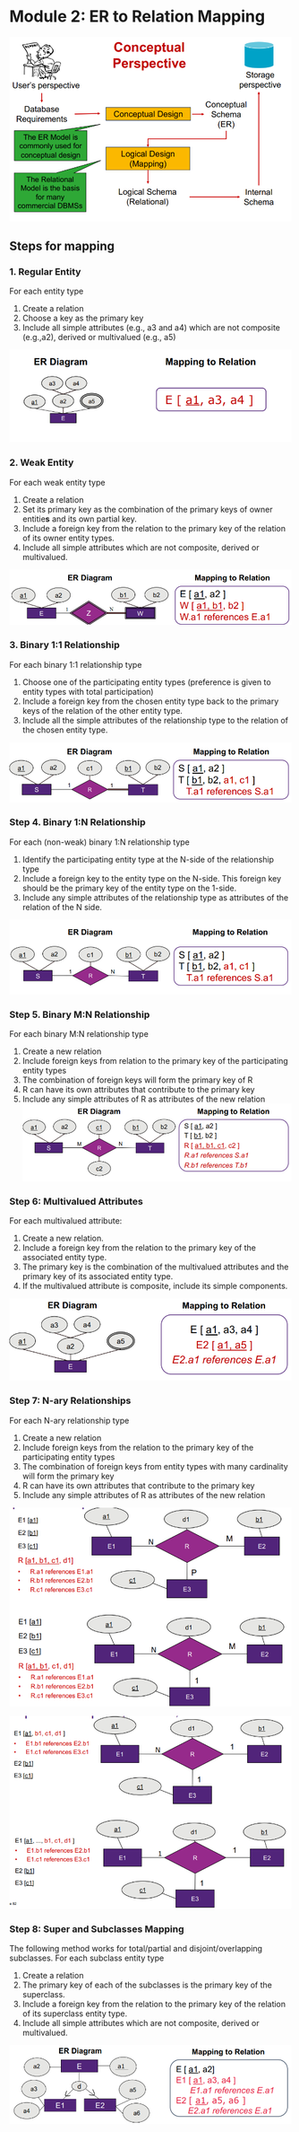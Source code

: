 # Module 2: ER to Relation Mapping

![alt text](assets\IMG45.PNG)

## Steps for mapping

### 1. Regular Entity
For each entity type
1. Create a relation
2. Choose a key as the primary key
3. Include all simple attributes (e.g., a3 and a4) which are not composite (e.g.,a2), derived or multivalued (e.g., a5)


![alt text](assets\IMG46.PNG)

### 2. Weak Entity

For each weak entity type
1. Create a relation
2. Set its primary key as the combination of the primary keys of owner
entitie**s** and its own partial key.
3. Include a foreign key from the relation to the primary key of the relation of its owner entity types.
4. Include all simple attributes which are not composite, derived or multivalued.

![alt text](assets\IMG47.PNG)

### 3. Binary 1:1 Relationship

For each binary 1:1 relationship type
1. Choose one of the participating entity types (preference is given to entity types with total participation)
2. Include a foreign key from the chosen entity type back to the primary keys of the relation of the other entity type.
3. Include all the simple attributes of the relationship type to the relation of the chosen entity type. 


![alt text](assets\IMG48.PNG)

### Step 4. Binary 1:N Relationship

For each (non-weak) binary 1:N relationship type
1. Identify the participating entity type at the N-side of the relationship type
2. Include a foreign key to the entity type on the N-side. This foreign key should be the primary key of the entity type on the 1-side.
3. Include any simple attributes of the relationship type as attributes of the relation of the N side.

![alt text](assets\IMG49.PNG)

### Step 5. Binary M:N Relationship
For each binary M:N relationship type
1. Create a new relation
2. Include foreign keys from relation to the primary key of the participating
entity types
3. The combination of foreign keys will form the primary key of R
4. R can have its own attributes that contribute to the primary key
5. Include any simple attributes of R as attributes of the new relation
![alt text](assets\IMG50.PNG)

### Step 6: Multivalued Attributes
For each multivalued attribute:
1. Create a new relation.
2. Include a foreign key from the relation to the primary key of the associated entity type.
3. The primary key is the combination of the multivalued attributes and the primary key of its associated entity type.
4. If the multivalued attribute is composite, include its simple components.

![alt text](assets\IMG51.PNG)

### Step 7: N-ary Relationships
For each N-ary relationship type
1. Create a new relation
2. Include foreign keys from the relation to the primary key of the participating entity types
3. The combination of foreign keys from entity types with many cardinality will form the primary key
4. R can have its own attributes that contribute to the primary key
5. Include any simple attributes of R as attributes of the new relation

![alt text](assets\IMG52.PNG)

![alt text](assets\IMG53.PNG)

### Step 8: Super and Subclasses Mapping
The following method works for total/partial and disjoint/overlapping subclasses.
For each subclass entity type
1. Create a relation
2. The primary key of each of the subclasses is the primary key of the superclass.
3. Include a foreign key from the relation to the primary key of the relation of its superclass entity type.
4. Include all simple attributes which are not composite, derived or multivalued.


![alt text](assets\IMG54.PNG)
